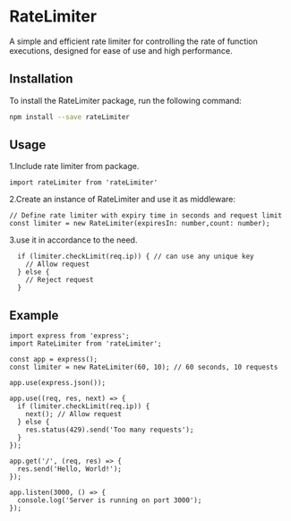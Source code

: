 # RateLimiter

A simple and efficient rate limiter for controlling the rate of function executions, designed for ease of use and high performance.

## Installation

To install the RateLimiter package, run the following command:

```bash
npm install --save rateLimiter
```
## Usage
1.Include rate limiter from package.
```
import rateLimiter from 'rateLimiter'
```
2.Create an instance of RateLimiter and use it as middleware:
```
// Define rate limiter with expiry time in seconds and request limit
const limiter = new RateLimiter(expiresIn: number,count: number);
```
3.use it in accordance to the need.
```
  if (limiter.checkLimit(req.ip)) { // can use any unique key
    // Allow request
  } else {
    // Reject request
  }
```

## Example
```
import express from 'express';
import RateLimiter from 'rateLimiter';

const app = express();
const limiter = new RateLimiter(60, 10); // 60 seconds, 10 requests

app.use(express.json());

app.use((req, res, next) => {
  if (limiter.checkLimit(req.ip)) {
    next(); // Allow request
  } else {
    res.status(429).send('Too many requests');
  }
});

app.get('/', (req, res) => {
  res.send('Hello, World!');
});

app.listen(3000, () => {
  console.log('Server is running on port 3000');
});

```